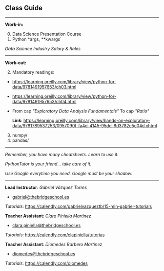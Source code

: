 ## **Class Guide**

---------

**Work-in:**

0. Data Science Presentation Course
1. Python *args, **kwargs`

*Data Science Industry Salary & Roles*

---------

**Work-out:**

2. Mandatory readings:

- https://learning.oreilly.com/library/view/python-for-data/9781491957653/ch03.html

- https://learning.oreilly.com/library/view/python-for-data/9781491957653/ch04.html

- From cap *"Exploratory Data Analysis Fundamentals"*
  To cap *"Ratio"*

  **Link**: https://learning.oreilly.com/library/view/hands-on-exploratory-data/9781789537253/0957090f-fa4d-4145-95dd-6d3782e5c04d.xhtml 

3. numpy/
4. pandas/

---------

*Remember, you have many cheatsheets. Learn to use it.*

*PythonTutor is your friend... take care of it.*

*Use Google everytime you need. Google must be your shadow.*

---------

**Lead Instructor**: *Gabriel Vázquez Torres*

- gabriel@thebridgeschool.es

*Tutorials*: https://calendly.com/gabrielvazqueztb/15-min-gabriel-tutorials

**Teacher Assistant**: *Clara Piniella Martinez*

- clara.piniella@thebridgeschool.es

*Tutorials*: https://calendly.com/clapiniella/tutorias

**Teacher Assistant**: *Diomedes Barbero Martinez*

- diomedes@thebridgeschool.es

*Tutorials*: https://calendly.com/diomedes